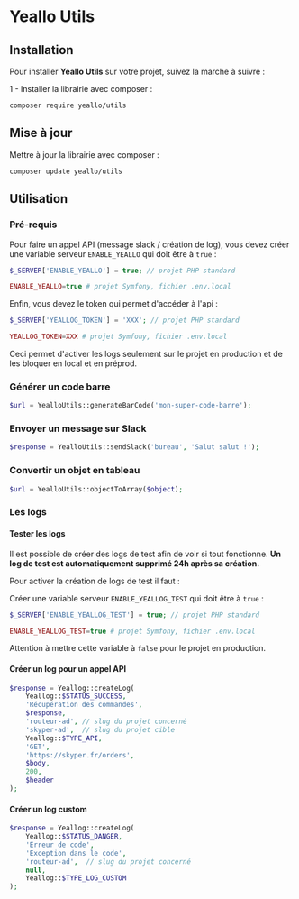 # Yeallo Utils

## Installation
Pour installer **Yeallo Utils** sur votre projet, suivez la marche à suivre :

1 - Installer la librairie avec composer :
```
composer require yeallo/utils
```

## Mise à jour

Mettre à jour la librairie avec composer :
```
composer update yeallo/utils
```

## Utilisation

### Pré-requis

Pour faire un appel API (message slack / création de log), vous devez
créer une variable serveur `ENABLE_YEALLO` qui doit être à `true` :
``` php
$_SERVER['ENABLE_YEALLO'] = true; // projet PHP standard

ENABLE_YEALLO=true # projet Symfony, fichier .env.local
```

Enfin, vous devez le token qui permet d'accéder à l'api :
``` php
$_SERVER['YEALLOG_TOKEN'] = 'XXX'; // projet PHP standard

YEALLOG_TOKEN=XXX # projet Symfony, fichier .env.local
```
Ceci permet d'activer les logs seulement sur le projet en production 
et de les bloquer en local et en préprod.

### Générer un code barre
``` php
$url = YealloUtils::generateBarCode('mon-super-code-barre');
```

### Envoyer un message sur Slack
``` php
$response = YealloUtils::sendSlack('bureau', 'Salut salut !');
```

### Convertir un objet en tableau
``` php
$url = YealloUtils::objectToArray($object);
```

### Les logs

#### Tester les logs
Il est possible de créer des logs de test afin de voir si tout fonctionne.
**Un log de test est automatiquement supprimé 24h après sa création.**

Pour activer la création de logs de test il faut :

Créer une variable serveur `ENABLE_YEALLOG_TEST` qui doit être à `true` :
``` php
$_SERVER['ENABLE_YEALLOG_TEST'] = true; // projet PHP standard

ENABLE_YEALLOG_TEST=true # projet Symfony, fichier .env.local
```
Attention à mettre cette variable à `false` pour le projet en production.

#### Créer un log pour un appel API
``` php
$response = Yeallog::createLog(
    Yeallog::$STATUS_SUCCESS, 
    'Récupération des commandes', 
    $response, 
    'routeur-ad', // slug du projet concerné
    'skyper-ad',  // slug du projet cible
    Yeallog::$TYPE_API, 
    'GET', 
    'https://skyper.fr/orders', 
    $body, 
    200,
    $header
);
```

#### Créer un log custom
``` php
$response = Yeallog::createLog(
    Yeallog::$STATUS_DANGER, 
    'Erreur de code', 
    'Exception dans le code', 
    'routeur-ad',  // slug du projet concerné
    null, 
    Yeallog::$TYPE_LOG_CUSTOM
);
```
